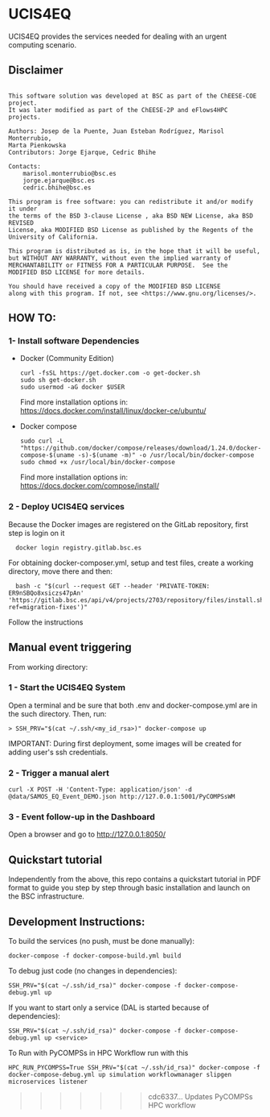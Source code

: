 # UCIS4EQ

UCIS4EQ provides the services needed for dealing with an urgent computing
scenario.

## Disclaimer
```

This software solution was developed at BSC as part of the ChEESE-COE project.
It was later modified as part of the ChEESE-2P and eFlows4HPC projects.

Authors: Josep de la Puente, Juan Esteban Rodríguez, Marisol Monterrubio,
Marta Pienkowska
Contributors: Jorge Ejarque, Cedric Bhihe

Contacts:
    marisol.monterrubio@bsc.es
    jorge.ejarque@bsc.es
    cedric.bhihe@bsc.es

This program is free software: you can redistribute it and/or modify it under
the terms of the BSD 3-clause License , aka BSD NEW License, aka BSD REVISED
License, aka MODIFIED BSD License as published by the Regents of the
University of California.

This program is distributed as is, in the hope that it will be useful,
but WITHOUT ANY WARRANTY, without even the implied warranty of
MERCHANTABILITY or FITNESS FOR A PARTICULAR PURPOSE.  See the
MODIFIED BSD LICENSE for more details.

You should have received a copy of the MODIFIED BSD LICENSE
along with this program. If not, see <https://www.gnu.org/licenses/>.
```


## HOW TO:

### 1- Install software Dependencies

* Docker (Community Edition)
  ```
  curl -fsSL https://get.docker.com -o get-docker.sh
  sudo sh get-docker.sh
  sudo usermod -aG docker $USER
  ```
  Find more installation options in:
  https://docs.docker.com/install/linux/docker-ce/ubuntu/

* Docker compose
  ```
  sudo curl -L "https://github.com/docker/compose/releases/download/1.24.0/docker-compose-$(uname -s)-$(uname -m)" -o /usr/local/bin/docker-compose
  sudo chmod +x /usr/local/bin/docker-compose
  ```
  Find more installation options in:
  https://docs.docker.com/compose/install/

### 2 - Deploy UCIS4EQ services

Because the Docker images are registered on the GitLab repository, first step is login on it

```
  docker login registry.gitlab.bsc.es
```

For obtaining docker-composer.yml, setup and test files, create a working directory, move there and then:

```
  bash -c "$(curl --request GET --header 'PRIVATE-TOKEN: ER9nSBQo8xsiczs47pAn' 'https://gitlab.bsc.es/api/v4/projects/2703/repository/files/install.sh/raw?ref=migration-fixes')"
```

Follow the instructions

## Manual event triggering

From working directory:

### 1 - Start the UCIS4EQ System
Open a terminal and be sure that both .env and docker-compose.yml are in the such directory. Then, run:

```
> SSH_PRV="$(cat ~/.ssh/<my_id_rsa>)" docker-compose up
```

IMPORTANT: During first deployment, some images will be created for adding user's ssh credentials.

### 2 - Trigger a manual alert
```
curl -X POST -H 'Content-Type: application/json' -d @data/SAMOS_EQ_Event_DEMO.json http://127.0.0.1:5001/PyCOMPSsWM
```

### 3 - Event follow-up in the Dashboard

Open a browser and go to http://127.0.0.1:8050/

## Quickstart tutorial

Independently from the above, this repo contains a quickstart tutorial in PDF format to guide you step by step through basic installation and launch on the BSC infrastructure.

## Development Instructions:

To build the services (no push, must be done manually):

```
docker-compose -f docker-compose-build.yml build
```

To debug just code (no changes in dependencies):

```
SSH_PRV="$(cat ~/.ssh/id_rsa)" docker-compose -f docker-compose-debug.yml up
```

If you want to start only a service (DAL is started because of dependencies): 

```
SSH_PRV="$(cat ~/.ssh/id_rsa)" docker-compose -f docker-compose-debug.yml up <service> 
```
To Run with PyCOMPSs in HPC Workflow run with this 
``` 
HPC_RUN_PYCOMPSS=True SSH_PRV="$(cat ~/.ssh/id_rsa)" docker-compose -f docker-compose-debug.yml up simulation workflowmanager slipgen microservices listener
```



 


>>>>>>> cdc6337... Updates PyCOMPSs HPC workflow
